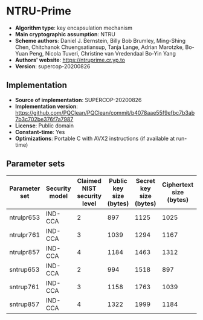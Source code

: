 NTRU-Prime
==========

- **Algorithm type**: key encapsulation mechanism
- **Main cryptographic assumption**: NTRU
- **Scheme authors**: Daniel J. Bernstein, Billy Bob Brumley, Ming-Shing Chen, Chitchanok Chuengsatiansup, Tanja Lange, Adrian Marotzke, Bo-Yuan Peng, Nicola Tuveri, Christine van Vredendaal
Bo-Yin Yang
- **Authors' website**: https://ntruprime.cr.yp.to
- **Version**: supercop-20200826

Implementation
--------------

- **Source of implementation**: SUPERCOP-20200826
- **Implementation version**: https://github.com/PQClean/PQClean/commit/b4078aae55f9efbc7b3ab7b3c702be376f7a7987
- **License**: Public domain
- **Constant-time**: Yes
- **Optimizations**: Portable C with AVX2 instructions (if available at run-time)

Parameter sets
--------------

| Parameter set | Security model | Claimed NIST security level | Public key size (bytes) | Secret key size (bytes) | Ciphertext size (bytes) | Shared secret size (bytes) |
|---------------|----------------|-----------------------------|-------------------------|-------------------------|-------------------------|----------------------------|
| ntrulpr653    | IND-CCA        | 2                           | 897                     | 1125                    | 1025                    | 32                         |
| ntrulpr761    | IND-CCA        | 3                           | 1039                    | 1294                    | 1167                    | 32                         |
| ntrulpr857    | IND-CCA        | 4                           | 1184                    | 1463                    | 1312                    | 32                         |
| sntrup653     | IND-CCA        | 2                           | 994                     | 1518                    | 897                     | 32                         |
| sntrup761     | IND-CCA        | 3                           | 1158                    | 1763                    | 1039                    | 32                         |
| sntrup857     | IND-CCA        | 4                           | 1322                    | 1999                    | 1184                    | 32                         |
